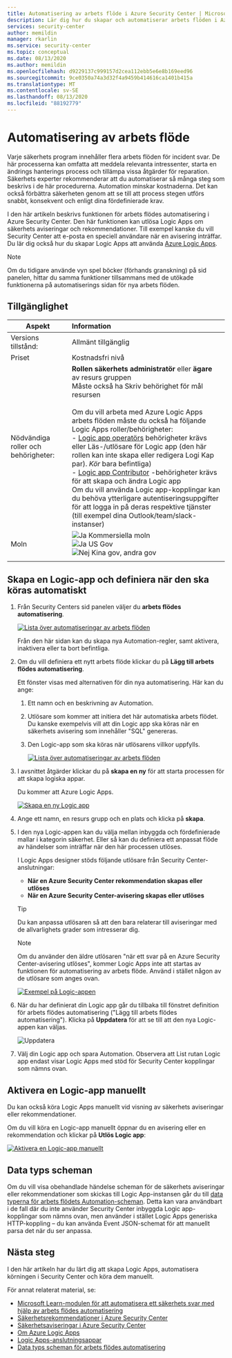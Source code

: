 ```yaml
---
title: Automatisering av arbets flöde i Azure Security Center | Microsoft Docs
description: Lär dig hur du skapar och automatiserar arbets flöden i Azure Security Center
services: security-center
author: memildin
manager: rkarlin
ms.service: security-center
ms.topic: conceptual
ms.date: 08/13/2020
ms.author: memildin
ms.openlocfilehash: d9229137c999157d2cea112ebb5e6e8b169eed96
ms.sourcegitcommit: 9ce0350a74a3d32f4a9459b414616ca1401b415a
ms.translationtype: MT
ms.contentlocale: sv-SE
ms.lasthandoff: 08/13/2020
ms.locfileid: "88192779"
---
```

# <a name="workflow-automation"></a>Automatisering av arbets flöde

Varje säkerhets program innehåller flera arbets flöden för incident svar. De här processerna kan omfatta att meddela relevanta intressenter, starta en ändrings hanterings process och tillämpa vissa åtgärder för reparation. Säkerhets experter rekommenderar att du automatiserar så många steg som beskrivs i de här procedurerna. Automation minskar kostnaderna. Det kan också förbättra säkerheten genom att se till att process stegen utförs snabbt, konsekvent och enligt dina fördefinierade krav.

I den här artikeln beskrivs funktionen för arbets flödes automatisering i Azure Security Center. Den här funktionen kan utlösa Logic Apps om säkerhets aviseringar och rekommendationer. Till exempel kanske du vill Security Center att e-posta en speciell användare när en avisering inträffar. Du lär dig också hur du skapar Logic Apps att använda [Azure Logic Apps](https://docs.microsoft.com/azure/logic-apps/logic-apps-overview).

> [!NOTE]
> Om du tidigare använde vyn spel böcker (förhands granskning) på sid panelen, hittar du samma funktioner tillsammans med de utökade funktionerna på automatiserings sidan för nya arbets flöden.



## <a name="availability"></a>Tillgänglighet

|Aspekt|Information|
|----|:----|
|Versions tillstånd:|Allmänt tillgänglig|
|Priset|Kostnadsfri nivå|
|Nödvändiga roller och behörigheter:|**Rollen säkerhets administratör** eller **ägare** av resurs gruppen<br>Måste också ha Skriv behörighet för mål resursen<br><br>Om du vill arbeta med Azure Logic Apps arbets flöden måste du också ha följande Logic Apps roller/behörigheter:<br> - [Logic app operatörs](https://docs.microsoft.com/azure/role-based-access-control/built-in-roles#logic-app-operator) behörigheter krävs eller Läs-/utlösare för Logic app (den här rollen kan inte skapa eller redigera Logi Kap par). *Kör* bara befintliga)<br> - [Logic app Contributor](https://docs.microsoft.com/azure/role-based-access-control/built-in-roles#logic-app-contributor) -behörigheter krävs för att skapa och ändra Logic app<br>Om du vill använda Logic app-kopplingar kan du behöva ytterligare autentiseringsuppgifter för att logga in på deras respektive tjänster (till exempel dina Outlook/team/slack-instanser)|
|Moln|![Ja](./media/icons/yes-icon.png) Kommersiella moln<br>![Ja](./media/icons/yes-icon.png) US Gov<br>![Nej](./media/icons/no-icon.png) Kina gov, andra gov|
|||



## <a name="create-a-logic-app-and-define-when-it-should-automatically-run"></a>Skapa en Logic-app och definiera när den ska köras automatiskt 

1. Från Security Centers sid panelen väljer du **arbets flödes automatisering**.

    [![Lista över automatiseringar av arbets flöden](media/workflow-automation/list-of-workflow-automations.png)](media/workflow-automation/list-of-workflow-automations.png#lightbox)

    Från den här sidan kan du skapa nya Automation-regler, samt aktivera, inaktivera eller ta bort befintliga.

1. Om du vill definiera ett nytt arbets flöde klickar du på **Lägg till arbets flödes automatisering**. 

    Ett fönster visas med alternativen för din nya automatisering. Här kan du ange:
    1. Ett namn och en beskrivning av Automation.
    1. Utlösare som kommer att initiera det här automatiska arbets flödet. Du kanske exempelvis vill att din Logic app ska köras när en säkerhets avisering som innehåller "SQL" genereras.
    1. Den Logic-app som ska köras när utlösarens villkor uppfylls. 

        [![Lista över automatiseringar av arbets flöden](media/workflow-automation/add-workflow.png)](media/workflow-automation/add-workflow.png#lightbox)

1. I avsnittet åtgärder klickar du på **skapa en ny** för att starta processen för att skapa logiska appar.

    Du kommer att Azure Logic Apps.

    [![Skapa en ny Logic app](media/workflow-automation/logic-apps-create-new.png)](media/workflow-automation/logic-apps-create-new.png#lightbox)

1. Ange ett namn, en resurs grupp och en plats och klicka på **skapa**.

1. I den nya Logic-appen kan du välja mellan inbyggda och fördefinierade mallar i kategorin säkerhet. Eller så kan du definiera ett anpassat flöde av händelser som inträffar när den här processen utlöses.

    I Logic Apps designer stöds följande utlösare från Security Center-anslutningar:

    * **När en Azure Security Center rekommendation skapas eller utlöses**
    * **När en Azure Security Center-avisering skapas eller utlöses** 
    
    > [!TIP]
    > Du kan anpassa utlösaren så att den bara relaterar till aviseringar med de allvarlighets grader som intresserar dig.
    
    > [!NOTE]
    > Om du använder den äldre utlösaren "när ett svar på en Azure Security Center-avisering utlöses", kommer Logic Apps inte att startas av funktionen för automatisering av arbets flöde. Använd i stället någon av de utlösare som anges ovan. 

    [![Exempel på Logic-appen](media/workflow-automation/sample-logic-app.png)](media/workflow-automation/sample-logic-app.png#lightbox)

1. När du har definierat din Logic app går du tillbaka till fönstret definition för arbets flödes automatisering ("Lägg till arbets flödes automatisering"). Klicka på **Uppdatera** för att se till att den nya Logic-appen kan väljas.

    ![Uppdatera](media/workflow-automation/refresh-the-list-of-logic-apps.png)

1. Välj din Logic app och spara Automation. Observera att List rutan Logic app endast visar Logic Apps med stöd för Security Center kopplingar som nämns ovan.


## <a name="manually-trigger-a-logic-app"></a>Aktivera en Logic-app manuellt

Du kan också köra Logic Apps manuellt vid visning av säkerhets aviseringar eller rekommendationer.

Om du vill köra en Logic-app manuellt öppnar du en avisering eller en rekommendation och klickar på **Utlös Logic app**:

[![Aktivera en Logic-app manuellt](media/workflow-automation/manually-trigger-logic-app.png)](media/workflow-automation/manually-trigger-logic-app.png#lightbox)

## <a name="data-types-schemas"></a>Data typs scheman

Om du vill visa obehandlade händelse scheman för de säkerhets aviseringar eller rekommendationer som skickas till Logic App-instansen går du till [data typerna för arbets flödets Automation-scheman](https://aka.ms/ASCAutomationSchemas). Detta kan vara användbart i de fall där du inte använder Security Center inbyggda Logic app-kopplingar som nämns ovan, men använder i stället Logic Apps generiska HTTP-koppling – du kan använda Event JSON-schemat för att manuellt parsa det när du ser anpassa.

## <a name="next-steps"></a>Nästa steg

I den här artikeln har du lärt dig att skapa Logic Apps, automatisera körningen i Security Center och köra dem manuellt. 

För annat relaterat material, se: 

- [Microsoft Learn-modulen för att automatisera ett säkerhets svar med hjälp av arbets flödes automatisering](https://docs.microsoft.com/learn/modules/resolve-threats-with-azure-security-center/)
- [Säkerhetsrekommendationer i Azure Security Center](security-center-recommendations.md)
- [Säkerhetsaviseringar i Azure Security Center](security-center-alerts-overview.md)
- [Om Azure Logic Apps](https://docs.microsoft.com/azure/logic-apps/logic-apps-overview)
- [Logic Apps-anslutningsappar](https://docs.microsoft.com/connectors/)
- [Data typs scheman för arbets flödes automatisering](https://aka.ms/ASCAutomationSchemas)
